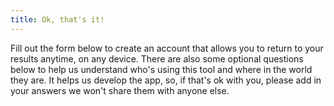 ```yaml
---
title: Ok, that's it!
---
```


Fill out the form below to create an account that allows you to return to your results anytime, on any device. There are also some optional questions below to help us understand who's using this tool and where in the world they are. It helps us develop the app, so, if that's ok with you, please add in your answers we won't share them with anyone else.